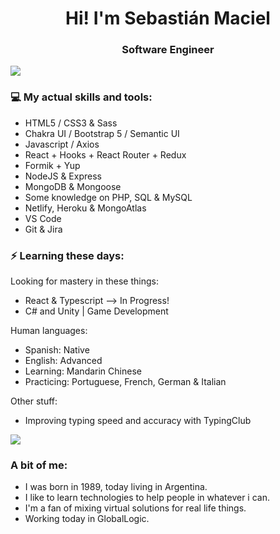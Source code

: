 <h1 align="center"> Hi! I'm Sebastián Maciel </h1>
<h3 align="center"> Software Engineer </h3>

<img src="https://yata-apix-a9caea66-ad78-425f-aa08-e292558ebb65.lss.locawebcorp.com.br/b7c7dbff38ae4f419c94ce8d2254b9d9.png">

### 💻 My actual skills and tools:

- HTML5 / CSS3 & Sass
- Chakra UI / Bootstrap 5 / Semantic UI
- Javascript / Axios 
- React + Hooks + React Router + Redux
- Formik + Yup
- NodeJS & Express
- MongoDB & Mongoose
- Some knowledge on PHP, SQL & MySQL
- Netlify, Heroku & MongoAtlas
- VS Code
- Git & Jira

### ⚡ Learning these days:

Looking for mastery in these things:

- React & Typescript --> In Progress!
- C# and Unity | Game Development

Human languages:

- Spanish: Native
- English: Advanced
- Learning: Mandarin Chinese
- Practicing: Portuguese, French, German & Italian

Other stuff:

- Improving typing speed and accuracy with TypingClub

<img src="https://yata-apix-a9caea66-ad78-425f-aa08-e292558ebb65.lss.locawebcorp.com.br/b7c7dbff38ae4f419c94ce8d2254b9d9.png">

### A bit of me:

- I was born in 1989, today living in Argentina.
- I like to learn technologies to help people in whatever i can.
- I'm a fan of mixing virtual solutions for real life things.
- Working today in GlobalLogic.
